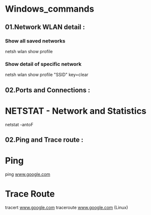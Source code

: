 # Windows_commands


## 01.Network WLAN detail :
### Show all saved networks
netsh wlan show profile
### Show detail of specific network
netsh wlan show profile "SSID" key=clear


## 02.Ports and Connections :
# NETSTAT - Network and Statistics
netstat -antoF

## 02.Ping and Trace route :
# Ping
ping www.google.com
# Trace Route
tracert www.google.com 
traceroute www.google.com (Linux) 

